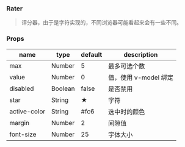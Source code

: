 ### Rater

> 评分器，由于是字符实现的，不同浏览器可能看起来会有一些不同。

### Props

|name|type|default|description|
|----|----|-------|-----------|
|max|Number|5|最多可选个数|
|value|Number|0|值，使用 v-model 绑定|
|disabled|Boolean|false|是否禁用|
|star|String|★|字符|
|active-color|String|#fc6	|选中时的颜色|
|margin|Number|2|间隙值|
|font-size|	Number|25|字体大小|
